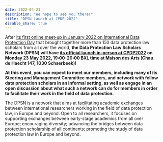 ```yaml
---
date: 2022-04-21
description: "We hope to see you there!"
title: "DPSN Launch at CPDP 2022"
disable_share: true
---
```


After [its first online meet-up in January 2022 on International Data Protection Day](https://dataprotectionscholars.network/post/data-protection-day-event/) that brought together more than 150 data protection law scholars from all over the world, **the Data Protection Law Scholars Network (DPSN) will have [its official launch in-person at CPDP2022](https://www.cpdpconferences.org/events/dpsn-launch-at-cpdp2022) on Monday 23 May 2022, 19:00-20:00 BXL time at Maison des Arts (Chau. de Haecht 147, 1030 Schaerbeek)!**

**At this event, you can expect to meet our members, including many of its Steering and Management Committee members, and network with fellow data 
protection scholars in an informal setting, as well as engage in an open discussion about what such a network can do for members in order to facilitate 
their work in the field of data protection.**

The DPSN is a network that aims at facilitating academic exchanges between international researchers working in the field of data protection law, 
in Europe and beyond. Open to all researchers, it focuses on supporting exchanges between early-stage academics from all over Europe; encouraging 
diversity; advancing the bridges between data protection scholarship of all continents; promoting the study of data protection law in Europe and beyond.
